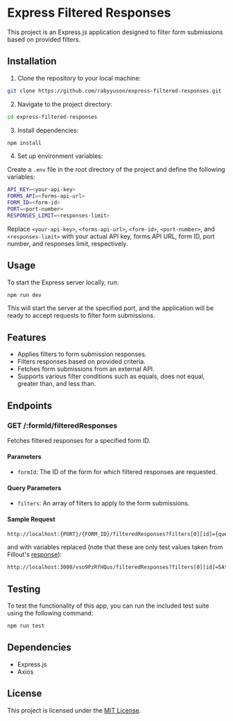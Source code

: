 # Express Filtered Responses

This project is an Express.js application designed to filter form submissions based on provided filters.

## Installation

1. Clone the repository to your local machine:

```bash
git clone https://github.com/rabyyuson/express-filtered-responses.git
```

2. Navigate to the project directory:

```bash
cd express-filtered-responses
```

3. Install dependencies:

```bash
npm install
```

4. Set up environment variables:

Create a `.env` file in the root directory of the project and define the following variables:

```bash
API_KEY=<your-api-key>
FORMS_API=<forms-api-url>
FORM_ID=<form-id>
PORT=<port-number>
RESPONSES_LIMIT=<responses-limit>
```

Replace `<your-api-key>`, `<forms-api-url>`, `<form-id>`, `<port-number>`, and `<responses-limit>` with your actual API key, forms API URL, form ID, port number, and responses limit, respectively.

## Usage

To start the Express server locally, run:

```bash
npm run dev
```

This will start the server at the specified port, and the application will be ready to accept requests to filter form submissions.

## Features

- Applies filters to form submission responses.
- Filters responses based on provided criteria.
- Fetches form submissions from an external API.
- Supports various filter conditions such as equals, does not equal, greater than, and less than.

## Endpoints

### GET /:formId/filteredResponses

Fetches filtered responses for a specified form ID.

#### Parameters

- `formId`: The ID of the form for which filtered responses are requested.

#### Query Parameters

- `filters`: An array of filters to apply to the form submissions.

#### Sample Request

```bash
http://localhost:{PORT}/{FORM_ID}/filteredResponses?filters[0][id]={question.id}&filters[0][condition]={filter.condition}&filters[0][value]={question.value}
```

and with variables replaced (note that these are only test values taken from Fillout's [response](https://www.fillout.com/help/fillout-rest-api#69c06593963c45ca9e7d682f4f2a4ccc)):

```bash
http://localhost:3000/vso9PzRfHQus/filteredResponses?filters[0][id]=5AtgG35AAZVcrSVfRubvp1&filters[0][condition]=equals&filters[0][value]=Email
```

## Testing

To test the functionality of this app, you can run the included test suite using the following command:

```bash
npm run test
```

## Dependencies

- Express.js
- Axios

## License

This project is licensed under the [MIT License](https://mit-license.org/).
